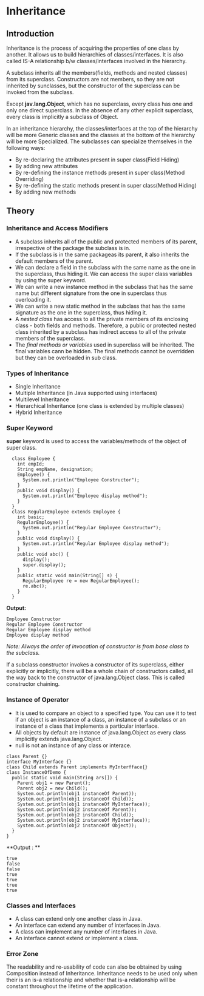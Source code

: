 # Inheritance

## Introduction

Inheritance is the process of acquiring the properties of one class by another. It allows us to build hierarchies of classes/interfaces. It is also called IS-A relationship b/w classes/interfaces involved in the hierarchy.

A subclass inherits all the members(fields, methods and nested classes) from its superclass. Constructors are not members, so they are not inherited by sunclasses, but the constructor of the superclass can be invoked from the subclass.

Except **jav.lang.Object**, which has no superclass, every class has one and only one direct superclass. In the absence of any other explicit superclass, every class is implicitly a subclass of Object.

In an inheritance hierarchy, the classes/interfaces at the top of the hierarchy will be more Generic classes and the classes at the bottom of the hierarchy will be more Specialized. The subclasses can specialize themselves in the following ways:

- By re-declaring the attributes present in super class(Field Hiding)
- By adding new attributes
- By re-defining the instance methods present in super class(Method Overriding)
- By re-defining the static methods present in super class(Method Hiding)
- By adding new methods

## Theory

### Inheritance and Access Modifiers

- A subclass inherits all of the public and protected members of its parent, irrespective of the package the subclass is in.
- If the subclass is in the same packageas its parent, it also inherits the default members of the parent.
- We can declare a field in the subclass with the same name as the one in the superclass, thus hiding it. We can access the super class variables by using the super keyword.
- We can write a new instance method in the subclass that has the same name but different signature from the one in superclass thus overloading it.
- We can write a new static method in the subclass that has the same signature as the one in the superclass, thus hiding it.
- A *nested class* has access to all the private members of its enclosing class - both fields and methods. Therefore, a public or protected nested class inherited by a subclass has indirect access to all of the private members of the superclass.
- The *final methods or variables* used in superclass will be inherited. The final variables cann be hidden. The final methods cannot be overridden but they can be overloaded in sub class.

### Types of Inheritance

- Single Inheritance
- Multiple Inheritance (in Java supported using interfaces)
- Multilevel Inheritance
- Hierarchical Inheritance (one class is extended by multiple classes)
- Hybrid Inheritance

### Super Keyword

**super** keyword is used to access the variables/methods of the object of super class. 

```
  class Employee {
    int empId;
    String empName, designation;
    Employee() {
      System.out.println("Employee Constructor");
    }
    public void display() {
      System.out.println("Employee display method");
    }
  }
  class RegularEmployee extends Employee {
    int basic;
    RegularEmployee() {
      System.out.println("Regular Employee Constructor");
    }
    public void display() {
      System.out.println("Regular Employee display method");
    }
    public void abc() {
      display();
      super.display();
    }
    public static void main(String[] s) {
      RegularEmployee re = new RegularEmployee();
      re.abc();
    }
  }
```

**Output:**
```
Employee Constructor
Regular Employee Constructor
Regular Employee display method
Employee display method
```

*Note: Always the order of invocation of constructor is from base class to the subclass.*

If a subclass constructor invokes a constructor of its superclass, either explicitly or implicitly, there will be a whole chain of constructors called, all the way back to the constructor of java.lang.Object class. This is called constructor chaining.

### Instance of Operator

- It is used to compare an object to a specified type. You can use it to test if an object is an instance of a class, an instance of a subclass or an instance of a class that implements a particular interface.
- All objects by default are instance of java.lang.Object as every class implicitly extends java.lang.Object.
- null is not an instance of any class or interace.

```
class Parent {}
interface MyInterface {}
class Child extends Parent implements MyInterfface{}
class InstanceOfDemo {
  public static void main(String ars[]) {
    Parent obj1 = new Parent();
    Parent obj2 = new Child();
    System.out.println(obj1 instanceOf Parent));
    System.out.println(obj1 instanceOf Child));
    System.out.println(obj1 instanceOf MyInterface));
    System.out.println(obj2 instanceOf Parent));
    System.out.println(obj2 instanceOf Child));
    System.out.println(obj2 instanceOf MyInterface));
    System.out.println(obj2 instanceOf Object));
  }
}
```

**Output : **

```
true
false
false
true
true
true
true
```


### Classes and Interfaces

- A class can extend only one another class in Java.
- An interface can extend any number of interfaces in Java.
- A class can implement any number of interfaces in Java.
- An interface cannot extend or implement a class.

### Error Zone

The readability and re-usability of code can also be obtained by using Composition instead of Inheritance. Inheritance needs to be used only when their is an is-a relationship and whether that is-a relationship will be constant throughout the lifetime of the application.








